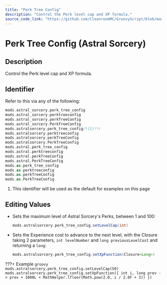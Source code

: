 ```yaml
---
title: "Perk Tree Config"
description: "Control the Perk level cap and XP formula."
source_code_link: "https://github.com/CleanroomMC/GroovyScript/blob/master/src/main/java/com/cleanroommc/groovyscript/compat/mods/astralsorcery/perktree/PerkTreeConfig.java"
---
```


# Perk Tree Config (Astral Sorcery)

## Description

Control the Perk level cap and XP formula.

## Identifier

Refer to this via any of the following:

```groovy hl_lines="5"
mods.astral_sorcery.perk_tree_config
mods.astral_sorcery.perktreeconfig
mods.astral_sorcery.perkTreeConfig
mods.astral_sorcery.PerkTreeConfig
mods.astralsorcery.perk_tree_config/*(1)!*/
mods.astralsorcery.perktreeconfig
mods.astralsorcery.perkTreeConfig
mods.astralsorcery.PerkTreeConfig
mods.astral.perk_tree_config
mods.astral.perktreeconfig
mods.astral.perkTreeConfig
mods.astral.PerkTreeConfig
mods.as.perk_tree_config
mods.as.perktreeconfig
mods.as.perkTreeConfig
mods.as.PerkTreeConfig
```

1. This identifier will be used as the default for examples on this page

## Editing Values

- Sets the maximum level of Astral Sorcery's Perks, between 1 and 100:

    ```groovy
    mods.astralsorcery.perk_tree_config.setLevelCap(int)
    ```

- Sets the Experience cost to advance to the next level, with the Closure taking 2 parameters, `int levelNumber` and `long previousLevelCost` and returning a `long`:

    ```groovy
    mods.astralsorcery.perk_tree_config.setXpFunction(Closure<Long>)
    ```

???+ Example
    ```groovy
    mods.astralsorcery.perk_tree_config.setLevelCap(50)
    mods.astralsorcery.perk_tree_config.setXpFunction({ int i, long prev -> prev + 1000L + MathHelper.lfloor(Math.pow(2.0, i / 2.0F + 3)) })
    ```
